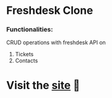 # Freshdesk Clone

### Functionalities:

CRUD operations with freshdesk API on
1. Tickets
2. Contacts


# Visit the [site](https://freshdeskapiclone.netlify.app/) 🚀
